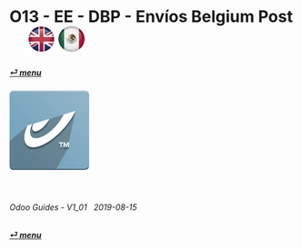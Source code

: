 # O13 - EE - DBP - Envíos Belgium Post &nbsp;&nbsp;&nbsp;&nbsp; [![en-uk](/doc/img/flg/en-uk-flg-btn-sml.png)](/en-uk/o13/ee/dbp/en-uk-o13-ee-dbp-guides.md) [ ![es-mx](/doc/img/flg/es-mx-flg-btn-sml.png)](/es-mx/o13/ee/dbp/es-mx-o13-ee-dbp-guides.md)
#### [_&#x23CE; menu_](/en-uk/o13/ee/en-uk-o13-ee-guides-menu.md "Regresar al menú de EE")  
### ![dbp](/doc/img/app/big/dbp.png)
[ⱽ¹²³⁴⁵⁶⁷⁸⁹⁰⁻]: # (ⱽ¹²³⁴⁵⁶⁷⁸⁹⁰⁻)

<br>

###### Odoo Guides - V1_01 &nbsp; 2019-08-15  
**[_&#x23CE; menu_](/en-uk/o13/ee/en-uk-o13-ee-guides-menu.md)**  
